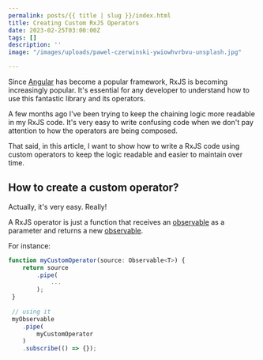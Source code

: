 ```yaml
---
permalink: posts/{{ title | slug }}/index.html
title: Creating Custom RxJS Operators
date: 2023-02-25T03:00:00Z
tags: []
description: ''
image: "/images/uploads/pawel-czerwinski-ywiowhvrbvu-unsplash.jpg"

---
```

Since [Angular](https://angular.io/) has become a popular framework, RxJS is becoming increasingly popular.  It's essential for any developer to understand how to use this fantastic library and its operators. 

A few months ago I've been trying to keep the chaining logic more readable in my RxJS code. It's very easy to write confusing code when we don't pay attention to how the operators are being composed. 

That said, in this article, I want to show how to write a RxJS code using custom operators to keep the logic readable and easier to maintain over time.

## How to create a custom operator?

Actually, it's very easy. Really!

A RxJS operator is just a function that receives an [observable](https://rxjs.dev/guide/observable "observable") as a parameter and returns a new [observable](https://rxjs.dev/guide/observable "observable").   

For instance:

```ts
function myCustomOperator(source: Observable<T>) { 
	return source
        .pipe(
            ...
        );
 }
 
 // using it 
 myObservable
 	.pipe(
    	myCustomOperator
    )
    .subscribe(() => {}); 
```